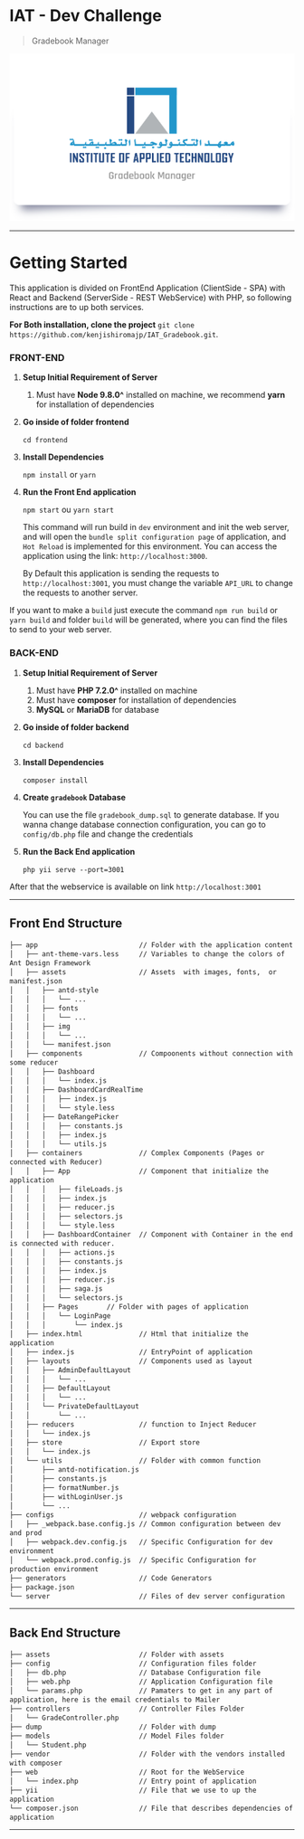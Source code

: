 # IAT - Dev Challenge

> Gradebook Manager

<a href="#"><img width="728" src="imgs/background_image.png" alt="IAT - Dev Challenge" /></a>

---

# Getting Started

This application is divided on FrontEnd Application (ClientSide - SPA) with React
and Backend (ServerSide - REST WebService) with PHP, so following instructions are to up both services.

**For Both installation, clone the project**
`git clone https://github.com/kenjishiromajp/IAT_Gradebook.git`.

### FRONT-END

1.  **Setup Initial Requirement of Server**

    1.  Must have **Node 9.8.0^** installed on machine, we recommend **yarn** for installation of dependencies

2. **Go inside of folder frontend**
    
    `cd frontend`

3.  **Install Dependencies**

    `npm install` or `yarn`

4.  **Run the Front End application**

    `npm start` ou `yarn start`

    This command will run build in `dev` environment and init the web server, and will open the `bundle split configuration page` of application, and `Hot Reload` is implemented for this environment. You can access the application using the link: `http://localhost:3000`.

    By Default this application is sending the requests to `http://localhost:3001`, you must change the variable `API_URL` to change the requests to another server.

If you want to make a `build` just execute the command `npm run build` or `yarn build` and folder `build` will be generated, where you can find the files to send to your web server.

### BACK-END

1.  **Setup Initial Requirement of Server**

    1.  Must have **PHP 7.2.0^** installed on machine
    2.  Must have **composer** for installation of dependencies
    3.  **MySQL** or **MariaDB** for database

2. **Go inside of folder backend**
    
    `cd backend`

3.  **Install Dependencies**

    `composer install`

4.  **Create `gradebook` Database**

    You can use the file `gradebook_dump.sql` to generate database.
    If you wanna change database connection configuration, you can go to `config/db.php` file and change the credentials

5.  **Run the Back End application**

    `php yii serve --port=3001`

After that the webservice is available on link `http://localhost:3001`

---

## Front End Structure

```code
├── app                         // Folder with the application content
│   ├── ant-theme-vars.less     // Variables to change the colors of Ant Design Framework
│   ├── assets                  // Assets  with images, fonts,  or manifest.json
│   │   ├── antd-style
│   │   │   └── ...
│   │   ├── fonts
│   │   │   └── ...
│   │   ├── img
│   │   │   └── ...
│   │   └── manifest.json
│   ├── components              // Compoonents without connection with some reducer
│   │   ├── Dashboard
│   │   │   └── index.js
│   │   ├── DashboardCardRealTime
│   │   │   ├── index.js
│   │   │   └── style.less
│   │   ├── DateRangePicker
│   │   │   ├── constants.js
│   │   │   ├── index.js
│   │   │   └── utils.js
│   ├── containers              // Complex Components (Pages or connected with Reducer)
│   │   ├── App                 // Component that initialize the application
│   │   │   ├── fileLoads.js
│   │   │   ├── index.js
│   │   │   ├── reducer.js
│   │   │   ├── selectors.js
│   │   │   └── style.less
│   │   ├── DashboardContainer  // Component with Container in the end is connected with reducer.
│   │   │   ├── actions.js
│   │   │   ├── constants.js
│   │   │   ├── index.js
│   │   │   ├── reducer.js
│   │   │   ├── saga.js
│   │   │   └── selectors.js
│   │   ├── Pages       // Folder with pages of application
│   │   │   └── LoginPage      
│   │   │       └── index.js
│   ├── index.html              // Html that initialize the application
│   ├── index.js                // EntryPoint of application
│   ├── layouts                 // Components used as layout
│   │   ├── AdminDefaultLayout
│   │   │   └── ...
│   │   ├── DefaultLayout
│   │   │   └── ...
│   │   └── PrivateDefaultLayout
│   │       └── ...
│   ├── reducers                // function to Inject Reducer
│   │   └── index.js
│   ├── store                   // Export store
│   │   └── index.js
│   └── utils                   // Folder with common function
│       ├── antd-notification.js
│       ├── constants.js
│       ├── formatNumber.js
│       ├── withLoginUser.js
│       └── ...
├── configs                     // webpack configuration
│   ├── _webpack.base.config.js // Common configuration between dev and prod
│   ├── webpack.dev.config.js   // Specific Configuration for dev environment
│   └── webpack.prod.config.js  // Specific Configuration for production environment
├── generators                  // Code Generators
├── package.json
└── server                      // Files of dev server configuration
```

---


## Back End Structure

```code
├── assets                      // Folder with assets
├── config                      // Configuration files folder
│   ├── db.php                  // Database Configuration file 
│   ├── web.php                 // Application Configuration file
│   └── params.php              // Pamaters to get in any part of application, here is the email credentials to Mailer
├── controllers                 // Controller Files Folder
│   └── GradeController.php     
├── dump                        // Folder with dump
├── models                      // Model Files folder
│   └── Student.php            
├── vendor                      // Folder with the vendors installed with composer
├── web                         // Root for the WebService
│   └── index.php               // Entry point of application
├── yii                         // File that we use to up the application
└── composer.json               // File that describes dependencies of application
```

---
